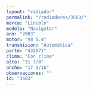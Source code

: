 ```yaml
---
layout: "radiador"
permalink: "/radiadores/3683/"
marca: "Lincoln"
modelo: "Navigator"
ano: "2003"
motor: "V8 5.4"
transmision: "Automática"
parte: "432671"
clima: "Con clima"
alto: "31 7/8"
ancho: "17 1/16"
observaciones: ""
id: "3683"
---
```


